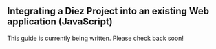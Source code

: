 ## Integrating a Diez Project into an existing Web application (JavaScript)

<div class="aside">
This guide is currently being written. Please check back soon!
</div>

<!--

### Requirements and installation

Diez works in macOS, Windows, and Linux and only requires Node.js >= 7.10.1. For specific instructions on how to install Diez please refer to the [Set Up guide](/getting-started/#set-up).

This guide assumes that you already have a Diez project. If you don't have one, you can generate a starter project by running:

```bash
$ yarn create diez-project my-project
$ cd my-project
```

### Diez as a library

The output of the Diez compiler for a specific target is a library that is ready to use. For Web with JavaScript, this means that you can consume your Design System by `import`ing it.

```
// Import your DesignSystem and Diez
import {DesignSystem, Diez} from 'diez-my-project';

// Create a new Diez instance providing your DesignSystem as a source
const diezDs = new Diez(DesignSystem);

// Listen to changes in the design system
diezDs.attach((ds) => {
  // the ds has been updated!
});
```

In a typical setup, you'll have a folder that contains your design system definitions and a separate folder with your web project.

To use the compiled files in your project, you need to add the design system as a local dependency to your project, in your `package.json`:

```
dependencies: {
  "diez-my-project": "./your/project/path"
}
```

The Diez compiler can compile your design system in two modes: normal and hot.

#### Development flow

`hot` mode is used for development and will watch your Diez project for file changes and hot reload your code.

`hot` mode also comes with an integrated development server that will take care of serving assets like images and fonts for you.

To start your development server you can run:

```
$ diez hot -t web
```

#### Build flow

Once you are ready to build your application, you need to compile your files:

```
$ diez compile
```

### Interacting with Prefabs

Diez comes packaged with many prefabs that you can use to define your [Design Token Components (DTCs)](/glossary#tokens). All of the properties defined on these components are available to you along with a number of extensions and helpers to make interacting with these components as seamless as possible.

#### [Color](TODO:)

```javascript
```

#### [Image](TODO:)

```javascript
```

#### [Lottie](TODO:)

```javascript
```

#### [Typograph](TODO:)

-->